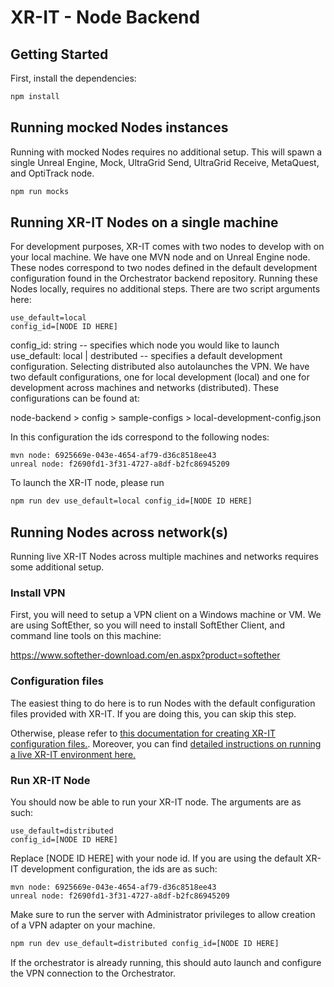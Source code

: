 # XR-IT - Node Backend

## Getting Started

First, install the dependencies:
```bash
npm install
```

## Running mocked Nodes instances

Running with mocked Nodes requires no additional setup. This will spawn a single Unreal Engine, Mock, UltraGrid Send, UltraGrid Receive, MetaQuest, and OptiTrack node.

```bash
npm run mocks
```

## Running XR-IT Nodes on a single machine

For development purposes, XR-IT comes with two nodes to develop with on your local machine. We have one MVN node and on Unreal Engine node. These nodes correspond to two nodes defined in the default development configuration found in the Orchestrator backend repository. Running these Nodes locally, requires no additional steps. There are two script arguments here:

```
use_default=local
config_id=[NODE ID HERE]
```

config_id: string -- specifies which node you would like to launch<br>
use_default: local | destributed -- specifies a default development configuration. Selecting distributed also autolaunches the VPN. We have two default configurations, one for local development (local) and one for development across machines and networks (distributed). These configurations can be found at:

node-backend > config > sample-configs > local-development-config.json

In this configuration the ids correspond to the following nodes:
```
mvn node: 6925669e-043e-4654-af79-d36c8518ee43
unreal node: f2690fd1-3f31-4727-a8df-b2fc86945209
```

To launch the XR-IT node, please run
```bash
npm run dev use_default=local config_id=[NODE ID HERE]
```


## Running Nodes across network(s)

Running live XR-IT Nodes across multiple machines and networks requires some additional setup.

### Install VPN

First, you will need to setup a VPN client on a Windows machine or VM. We are using SoftEther, so you will need to install SoftEther Client, and command line tools on this machine:

https://www.softether-download.com/en.aspx?product=softether

### Configuration files

The easiest thing to do here is to run Nodes with the default configuration files provided with XR-IT. If you are doing this, you can skip this step.

Otherwise, please refer to [this documentation for creating XR-IT configuration files.](https://www.notion.so/Configurations-3ada50b762c3401e8f8cd2d54b14eaab?pvs=4). Moreover, you can find [detailed instructions on running a live XR-IT environment here.](https://www.notion.so/tdn-trl-dae/Running-a-live-environment-in-TRL-6bf3ea624e304be8a72e1008806743d7?pvs=4)

### Run XR-IT Node

You should now be able to run your XR-IT node. The arguments are as such:

```
use_default=distributed
config_id=[NODE ID HERE]
```

Replace [NODE ID HERE] with your node id. If you are using the default XR-IT development configuration, the ids are as such:
```
mvn node: 6925669e-043e-4654-af79-d36c8518ee43
unreal node: f2690fd1-3f31-4727-a8df-b2fc86945209
```

Make sure to run the server with Administrator privileges to allow creation of a VPN adapter on your machine.

```bash
npm run dev use_default=distributed config_id=[NODE ID HERE]
```

If the orchestrator is already running, this should auto launch and configure the VPN connection to the Orchestrator.